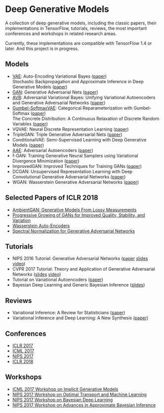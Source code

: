 # Deep Generative Models
A collection of deep generative models, including the classic papers, their implementations in TensorFlow, tutorials, reviews, the most important conferences and workshops in related research areas.

Currently, these implementations are compatible with TensorFlow 1.4 or later. And this project is in progress.

## Models
* [VAE](VAE): Auto-Encoding Variational Bayes ([paper](https://arxiv.org/abs/1312.6114)) <br> 
Stochastic Backpropagation and Approximate Inference in Deep Generative Models ([paper](https://arxiv.org/abs/1401.4082))
* [GAN](GAN): Generative Adversarial Nets ([paper](https://arxiv.org/abs/1406.2661)) 
* [AVB](AVB): Adversarial Variational Bayes: Unifying Variational Autoencoders and Generative Adversarial Networks ([paper](https://arxiv.org/abs/1701.04722))
* [Gumbel-SoftmaxVAE](Gumbel-SoftmaxVAE): Categorical Reparameterization with Gumbel-Softmax ([paper](https://arxiv.org/abs/1611.01144)) <br> 
The Concrete Distribution: A Continuous Relaxation of Discrete Random Variables ([paper](https://arxiv.org/abs/1611.00712))
* VQVAE: Neural Discrete Representation Learning ([paper](https://arxiv.org/abs/1711.00937))
* TripleGAN: Triple Generative Adversarial Nets ([paper](https://arxiv.org/abs/1703.02291))
* ConditionalVAE: Semi-Supervised Learning with Deep Generative Models ([paper](https://arxiv.org/abs/1406.5298))
* [AAE](AAE): Adversarial Autoencoders ([paper](https://arxiv.org/abs/1511.05644))
* f-GAN: Training Generative Neural Samplers using Variational Divergence Minimization ([paper](https://arxiv.org/abs/1606.00709))
* ImprovedGAN: Improved Techniques for Training GANs ([paper](https://arxiv.org/abs/1606.03498))
* DCGAN: Unsupervised Representation Learning with Deep Convolutional Generative Adversarial Networks ([paper](https://arxiv.org/abs/1511.06434))
* WGAN: Wasserstein Generative Adversarial Networks ([paper](http://proceedings.mlr.press/v70/arjovsky17a.html))

## Selected Papers of ICLR 2018
* [AmbientGAN: Generative Models From Lossy Measurements](https://openreview.net/forum?id=Hy7fDog0b)
* [Progressive Growing of GANs for Improved Quality, Stability, and Variation](https://openreview.net/forum?id=Hk99zCeAb)
* [Wasserstein Auto-Encoders](https://openreview.net/forum?id=HkL7n1-0b)
* [Spectral Normalization for Generative Adversarial Networks](https://openreview.net/forum?id=B1QRgziT-)

## Tutorials
* NIPS 2016 Tutorial: Generative Adversarial Networks ([paper](https://arxiv.org/abs/1701.00160) [slides](https://media.nips.cc/Conferences/2016/Slides/6202-Slides.pdf) [video](https://channel9.msdn.com/Events/Neural-Information-Processing-Systems-Conference/Neural-Information-Processing-Systems-Conference-NIPS-2016/Generative-Adversarial-Networks))
* CVPR 2017 Tutorial: Theory and Application of Generative Adversarial Networks ([slides](https://raw.githubusercontent.com/mingyuliutw/cvpr2017_gan_tutorial/master/gan_tutorial.pdf) [video](https://www.youtube.com/watch?v=KudkR-fFu_8))
* Tutorial on Variational Autoencoders ([paper](https://arxiv.org/abs/1606.05908))
* Bayesian Deep Learning and Generic Bayesian Inference ([slides](https://www.dropbox.com/s/xcawad601yplnm5/blei.pdf?dl=0))

## Reviews
* Variational Inference: A Review for Statisticians ([paper](https://arxiv.org/abs/1601.00670))
* Variational Inference and Deep Learning: A New Synthesis ([paper](https://www.dropbox.com/s/v6ua3d9yt44vgb3/cover_and_thesis.pdf?dl=1))

## Conferences
* [ICLR 2017](https://openreview.net/group?id=ICLR.cc/2017/conference)
* [ICML 2017](https://icml.cc/Conferences/2017/Schedule?type=Poster)
* [NIPS 2017](https://nips.cc/Conferences/2017/Schedule?type=Poster)
* [ICLR 2018](https://openreview.net/group?id=ICLR.cc/2018/Conference)

## Workshops
* [ICML 2017 Workshop on Implicit Generative Models](https://sites.google.com/view/implicitmodels/)
* [NIPS 2017 Workshop on Optimal Transport and Machine Learning](http://otml17.marcocuturi.net/)
* [NIPS 2017 Workshop on Bayesian Deep Learning](http://bayesiandeeplearning.org/)
* [NIPS 2017 Workshop on Advances in Approximate Bayesian Inference](http://approximateinference.org/)









